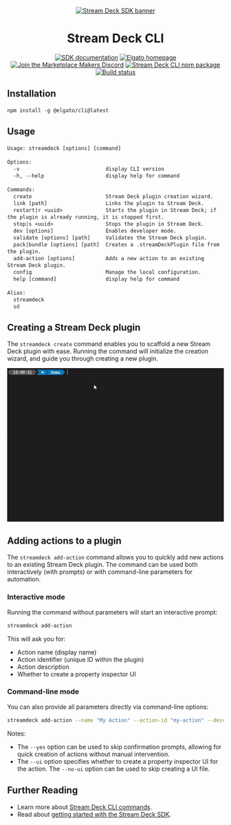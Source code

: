 <div align="center">

[![Stream Deck SDK banner](https://images.ctfassets.net/8j9xr8kwdre8/1ihLKCwNWEfPixs27dq0c0/130be66a5173f332e4caa892a3462893/banner.png)](https://docs.elgato.com/sdk)

# Stream Deck CLI

[![SDK documentation](https://img.shields.io/badge/Documentation-2ea043?labelColor=grey&logo=gitbook&logoColor=white)](https://docs.elgato.com/streamdeck/cli)
[![Elgato homepage](https://img.shields.io/badge/Elgato-3431cf?labelColor=grey&logo=elgato)](https://elgato.com)
[![Join the Marketplace Makers Discord](https://img.shields.io/badge/Marketplace%20Makers-5662f6?labelColor=grey&logo=discord&logoColor=white)](https://discord.gg/GehBUcu627)
[![Stream Deck CLI npm package](https://img.shields.io/npm/v/%40elgato/cli?logo=npm&logoColor=white)](https://www.npmjs.com/package/@elgato/cli)
[![Build status](https://img.shields.io/github/actions/workflow/status/elgatosf/cli/build.yml?branch=main&label=Build&logo=GitHub)](https://github.com/elgatosf/cli/actions)

</div>

## Installation

```
npm install -g @elgato/cli@latest
```

## Usage

```
Usage: streamdeck [options] [command]

Options:
  -v                            display CLI version
  -h, --help                    display help for command

Commands:
  create                        Stream Deck plugin creation wizard.
  link [path]                   Links the plugin to Stream Deck.
  restart|r <uuid>              Starts the plugin in Stream Deck; if the plugin is already running, it is stopped first.
  stop|s <uuid>                 Stops the plugin in Stream Deck.
  dev [options]                 Enables developer mode.
  validate [options] [path]     Validates the Stream Deck plugin.
  pack|bundle [options] [path]  Creates a .streamDeckPlugin file from the plugin.
  add-action [options]          Adds a new action to an existing Stream Deck plugin.
  config                        Manage the local configuration.
  help [command]                display help for command

Alias:
  streamdeck
  sd
```

## Creating a Stream Deck plugin

The `streamdeck create` command enables you to scaffold a new Stream Deck plugin with ease. Running the command will initialize the creation wizard, and guide you through creating a new plugin.

<p align="center">
  <img src="./assets/cli-create.gif">
</p>


## Adding actions to a plugin

The `streamdeck add-action` command allows you to quickly add new actions to an existing Stream Deck plugin. The command can be used both interactively (with prompts) or with command-line parameters for automation.

### Interactive mode

Running the command without parameters will start an interactive prompt:

```bash
streamdeck add-action
```

This will ask you for:
- Action name (display name)
- Action identifier (unique ID within the plugin)
- Action description
- Whether to create a property inspector UI

### Command-line mode

You can also provide all parameters directly via command-line options:

```bash
streamdeck add-action --name "My Action" --action-id "my-action" --description "Does something awesome" (--ui|--no-ui) [--yes]
```

Notes:
- The `--yes` option can be used to skip confirmation prompts, allowing for quick creation of actions without manual intervention.
- The `--ui` option specifies whether to create a property inspector UI for the action. The `--no-ui` option can be used to skip creating a UI file.

## Further Reading

-   Learn more about [Stream Deck CLI commands](https://docs.elgato.com/streamdeck/cli).
-   Read about [getting started with the Stream Deck SDK](https://docs.elgato.com/sdk).
